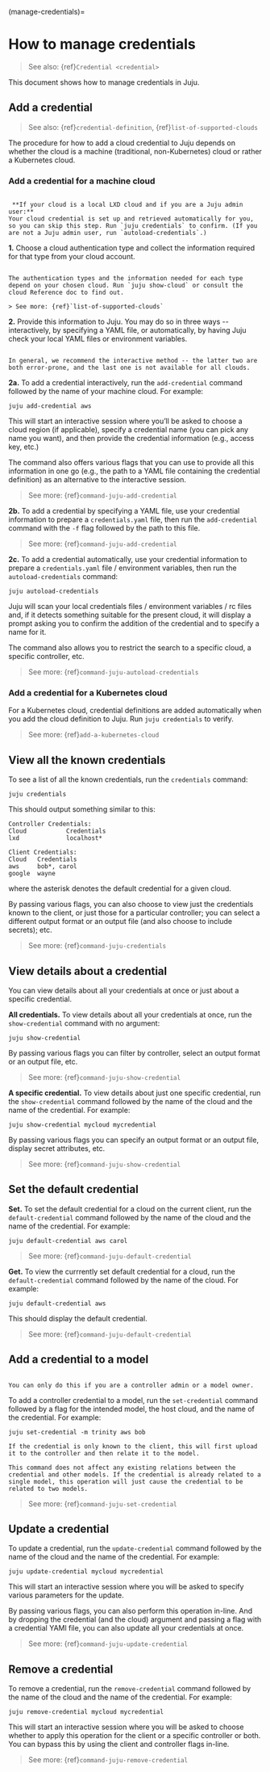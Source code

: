 (manage-credentials)=
# How to manage credentials

> See also: {ref}`Credential <credential>`

This document shows how to manage credentials in Juju.


## Add a credential

> See also: {ref}`credential-definition`, {ref}`list-of-supported-clouds`

The procedure for how to add a cloud credential to Juju depends on whether the cloud is a machine (traditional, non-Kubernetes) cloud or rather a Kubernetes cloud.

### Add a credential for a machine cloud

```{tip}

 **If your cloud is a local LXD cloud and if you are a Juju admin user:**
Your cloud credential is set up and retrieved automatically for you, so you can skip this step. Run `juju credentials` to confirm. (If you are not a Juju admin user, run `autoload-credentials`.)

```

**1.** Choose a cloud authentication type and collect the information required for that type from your cloud account.

```{caution}

The authentication types and the information needed for each type depend on your chosen cloud. Run `juju show-cloud` or consult the cloud Reference doc to find out.

> See more: {ref}`list-of-supported-clouds`

```

**2.** Provide this information to Juju. You may do so in three ways -- interactively, by specifying a YAML file, or automatically, by having Juju check your local YAML files or environment variables. 

```{caution}

In general, we recommend the interactive method -- the latter two are both error-prone, and the last one is not available for all clouds.

```


**2a.** To add a credential interactively, run the `add-credential` command followed by the name of your machine cloud. For example:

```text
juju add-credential aws
```

This will start an interactive session where you’ll be asked to choose a cloud region (if applicable), specify a credential name (you can pick any name you want), and then provide the credential information (e.g., access key, etc.)

The command also  offers various flags that you can use  to provide all this information in one go (e.g., the path to a YAML file containing the credential definition) as an alternative to the interactive session.

> See more: {ref}`command-juju-add-credential`


**2b.** To add a credential by specifying a YAML file, use your credential information to prepare a `credentials.yaml` file, then run the `add-credential` command with the `-f` flag followed by the path to this file. 

> See more: {ref}`command-juju-add-credential`


**2c.** To add a credential automatically, use your credential information to prepare a `credentials.yaml` file / environment variables, then run the `autoload-credentials` command:

```text
juju autoload-credentials
```

Juju will scan your local credentials files / environment variables / rc files and, if it detects something suitable for the present cloud, it will display a prompt asking you to confirm the addition of the credential and to specify a name for it.

The command also allows you to restrict the search to a specific cloud, a specific controller, etc.

> See more: {ref}`command-juju-autoload-credentials`

### Add a credential for a Kubernetes cloud

For a Kubernetes cloud, credential definitions are added automatically when you add the cloud definition to Juju. Run `juju credentials` to verify.

> See more: {ref}`add-a-kubernetes-cloud`


## View all the known credentials

To see a list of all the known credentials, run the `credentials` command:

```text
juju credentials
```

This should output something similar to this:

```text
Controller Credentials:
Cloud           Credentials
lxd             localhost*

Client Credentials:
Cloud   Credentials
aws     bob*, carol
google  wayne
```

where the asterisk denotes the default credential for a given cloud.

By passing various flags, you can also choose to view just the credentials known to the client, or just those for a particular controller; you can select a different output format or an output file (and also choose to include secrets); etc.

> See more: {ref}`command-juju-credentials`


## View details about a credential


You can view details about all your credentials at once or just about a specific credential.

**All credentials.** To view details about all your credentials at once, run the `show-credential` command with no argument:

```text
juju show-credential
```

By passing various flags you can filter by controller, select an output format or an output file, etc.

> See more: {ref}`command-juju-show-credential`


**A specific credential.** To view details about just one specific credential, run the `show-credential` command followed by the name of the cloud and the name of the credential. For example:

```text
juju show-credential mycloud mycredential
```

By passing various flags you can specify an output format or an output file, display secret attributes, etc.

> See more: {ref}`command-juju-show-credential`


## Set the default credential

**Set.** To set the default credential for a cloud on the current client, run the `default-credential` command followed by the name of the cloud and the name of the credential. For example: 

```text
juju default-credential aws carol
```

> See more: {ref}`command-juju-default-credential`

**Get.** To view the currrently set default credential for a cloud, run the `default-credential` command followed by the name of the cloud. For example:

```text 
juju default-credential aws
```
This should display the default credential.

<!--
By running the same with the `--reset` flag  you can reset the default.
-->

> See more: {ref}`command-juju-default-credential`


## Add a credential to a model

```{caution}

You can only do this if you are a controller admin or a model owner.

```


To add a controller credential to a model, run the `set-credential` command followed by a flag for the intended model, the host cloud, and the name of the credential. For example:

```text
juju set-credential -m trinity aws bob
```

```{important}
If the credential is only known to the client, this will first upload it to the controller and then relate it to the model. 
```

```{tip}
This command does not affect any existing relations between the credential and other models. If the credential is already related to a single model, this operation will just cause the credential to be related to two models.

```

> See more: {ref}`command-juju-set-credential`

## Update a credential

To update a credential, run the `update-credential` command followed by the name of the cloud and the name of the credential. For example:

```text
juju update-credential mycloud mycredential
```

This will start an interactive session where you will be asked to specify various parameters for the update. 

By passing various flags, you can also perform this operation in-line. And by dropping the credential (and the cloud) argument and passing a flag with a credential YAMl file, you can also update all your credentials at once.

> See more: {ref}`command-juju-update-credential`


## Remove a credential

To remove a credential, run the `remove-credential` command followed by the name of the cloud and the name of the credential. For example:

```text
juju remove-credential mycloud mycredential
```

This will start an interactive session where you will be asked to choose whether to apply this operation for the client or a specific controller or both. You can bypass this by using the client and controller flags in-line.

> See more: {ref}`command-juju-remove-credential`

